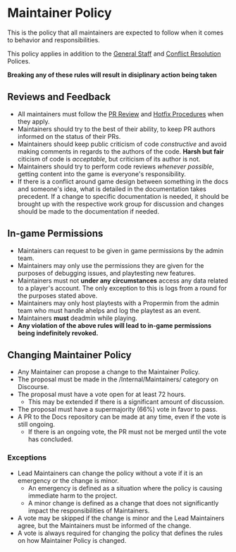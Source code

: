 ﻿# Maintainer Policy
This is the policy that all maintainers are expected to follow when it comes to behavior and responsibilities. 

This policy applies in addition to the [General Staff](../staff-policy.md) and [Conflict Resolution](../staff-conflict-resolution.md) Polices.

**Breaking any of these rules will result in disiplinary action being taken**
## Reviews and Feedback
- All maintainers must follow the [PR Review](../maintainer/review-procedure.md) and [Hotfix Procedures](../maintainer/hotfix-procedure.md) when they apply.
- Maintainers should try to the best of their ability, to keep PR authors informed on the status of their PRs.
- Maintainers should keep public criticism of code *constructive* and avoid making comments in regards to the authors of the code. **Harsh but fair** citicism of code is *acceptable*, but criticism of its author is not.
- Maintainers should try to perform code reviews *whenever possible*, getting content into the game is everyone's responsibility.
- If there is a conflict around game design between something in the docs and someone's idea, what is detailed in the documentation takes precedent. If a change to specific documentation is needed, it should be brought up with the respective work group for discussion and changes should be made to the documentation if needed.

## In-game Permissions
- Maintainers can request to be given in game permissions by the admin team.
- Maintainers may only use the permissions they are given for the purposes of debugging issues, and playtesting new features. 
- Maintainers must not **under any circumstances** access any data related to a player's account. The only exception to this is logs from a round for the purposes stated above.
- Maintainers may only host playtests with a Propermin from the admin team who must handle ahelps and log the playtest as an event. 
- Maintainers **must** deadmin while playing.
- **Any violation of the above rules will lead to in-game permissions being indefinitely revoked.**

## Changing Maintainer Policy

- Any Maintainer can propose a change to the Maintainer Policy.
- The proposal must be made in the /Internal/Maintainers/ category on Discourse.
- The proposal must have a vote open for at least 72 hours.
    - This may be extended if there is a significant amount of discussion.
- The proposal must have a supermajority (66%) vote in favor to pass.
- A PR to the Docs repository can be made at any time, even if the vote is still ongoing.
    - If there is an ongoing vote, the PR must not be merged until the vote has concluded.

### Exceptions
- Lead Maintainers can change the policy without a vote if it is an emergency or the change is minor.
    - An emergency is defined as a situation where the policy is causing immediate harm to the project.
    - A minor change is defined as a change that does not significantly impact the responsibilities of Maintainers.
- A vote may be skipped if the change is minor and the Lead Maintainers agree, but the Maintainers must be informed of the change.
- A vote is always required for changing the policy that defines the rules on how Maintainer Policy is changed.
